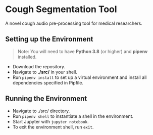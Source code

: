 # Cough Segmentation Tool
A novel cough audio pre-processing tool for medical researchers.

## Setting up the Environment
> Note: You will need to have **Python 3.8** (or higher) and **pipenv** installed.

- Download the repository.
- Navigate to **./src/** in your shell.
- Run `pipenv install` to set up a virtual environment and install all dependencies specified in Pipfile.

## Running the Environment

- Navigate to ./src/ directory.
- Run `pipenv shell` to instantiate a shell in the environment.
- Start Jupyter with `jupyter notebook`.
- To exit the environment shell, run `exit`.
